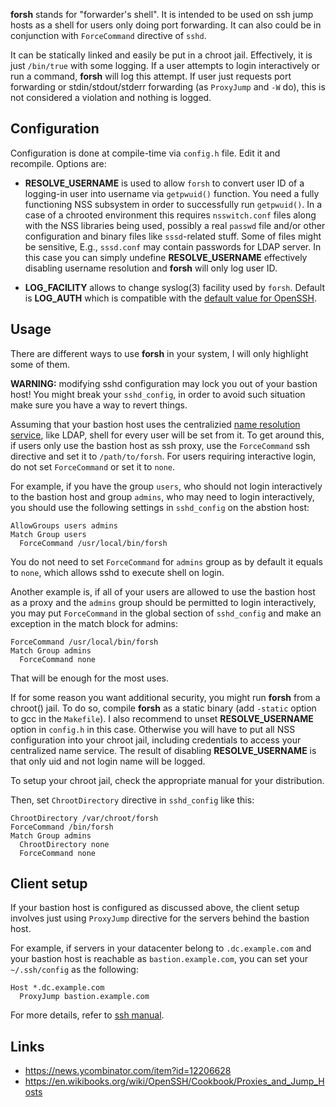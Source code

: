 **forsh** stands for "forwarder's shell". It is intended to be used on ssh
jump hosts as a shell for users only doing port forwarding. It can also could
be in conjunction with `ForceCommand` directive of `sshd`.

It can be statically linked and easily be put in a chroot jail.  Effectively,
it is just `/bin/true` with some logging.  If a user attempts to login
interactively or run a command, **forsh** will log this attempt. If user just
requests port forwarding or stdin/stdout/stderr forwarding (as `ProxyJump` and
`-W` do), this is not considered a violation and nothing is logged.

## Configuration
Configuration is done at compile-time via `config.h` file. Edit it and
recompile. Options are:

- **RESOLVE_USERNAME** is used to allow `forsh` 
  to convert user ID of a logging-in user into username via `getpwuid()`
  function. You need a fully functioning NSS subsystem in order to
  successfully run `getpwuid()`. In a case of a chrooted
  environment this requires `nsswitch.conf` files along with the NSS
  libraries being used, possibly a real `passwd` file and/or other configuration and binary
  files like `sssd`-related stuff. Some of files might be sensitive, E.g.,
  `sssd.conf` may contain passwords for LDAP server. In this case you can
  simply undefine **RESOLVE_USERNAME** effectively disabling username
  resolution and **forsh** will only log user ID.

- **LOG_FACILITY** allows to change syslog(3) facility used by `forsh`.
  Default is **LOG_AUTH** which is compatible with the [default value for
  OpenSSH](https://man.openbsd.org/sshd_config#SyslogFacility).
  
## Usage
There are different ways to use **forsh** in your system, I will only
highlight some of them.

**WARNING:** modifying sshd configuration may lock you out of your bastion
host! You might break your `sshd_config`, in order to avoid such situation make
sure you have a way to revert things.

Assuming that your bastion host uses the centralizied
[name resolution service](https://en.wikipedia.org/wiki/Name_Service_Switch),
like LDAP, shell for every user will be set from it. To get around this,
if users only use the bastion host as ssh proxy, use the `ForceCommand` ssh
directive and set it to `/path/to/forsh`. For users requiring interactive
login, do not set `ForceCommand` or set it to `none`.

For example, if you have the group `users`, who should not login interactively to
the bastion host and group `admins`, who may need to login interactively, you
should use the following settings in `sshd_config` on the abstion host:

```
AllowGroups users admins
Match Group users
  ForceCommand /usr/local/bin/forsh
```

You do not need to set `ForceCommand` for `admins` group as by default it
equals to `none`, which allows sshd to execute shell on login.

Another example is, if all of your users are allowed to use the bastion host as a
proxy and the `admins` group should be permitted to login interactively, you may
put `ForceCommand` in the global section of `sshd_config` and make an exception in
the match block for admins:

```
ForceCommand /usr/local/bin/forsh
Match Group admins
  ForceCommand none
```

That will be enough for the most uses.

If for some reason you want additional security, you might run **forsh**
from a chroot() jail. To do so, compile **forsh** as a static binary (add
`-static` option to gcc in the `Makefile`). I also recommend to unset
**RESOLVE_USERNAME** option in `config.h` in this case. Otherwise you will have to put all
NSS configuration into your chroot jail, including credentials to access your
centralized name service. The result of disabling **RESOLVE_USERNAME** is that
only uid and not login name will be logged.  

To setup your chroot jail, check the appropriate manual for your distribution.

Then, set `ChrootDirectory` directive in `sshd_config` like this:

```
ChrootDirectory /var/chroot/forsh
ForceCommand /bin/forsh
Match Group admins
  ChrootDirectory none
  ForceCommand none
```

## Client setup
If your bastion host is configured as discussed above, the client setup
involves just using `ProxyJump` directive for the servers behind the bastion
host.

For example, if servers in your datacenter belong to `.dc.example.com` and your
bastion host is reachable as `bastion.example.com`, you can set your
`~/.ssh/config` as the following:

```
Host *.dc.example.com
  ProxyJump bastion.example.com
```

For more details, refer to [ssh manual](https://man.openbsd.org/ssh_config).

## Links
- https://news.ycombinator.com/item?id=12206628
- https://en.wikibooks.org/wiki/OpenSSH/Cookbook/Proxies_and_Jump_Hosts
